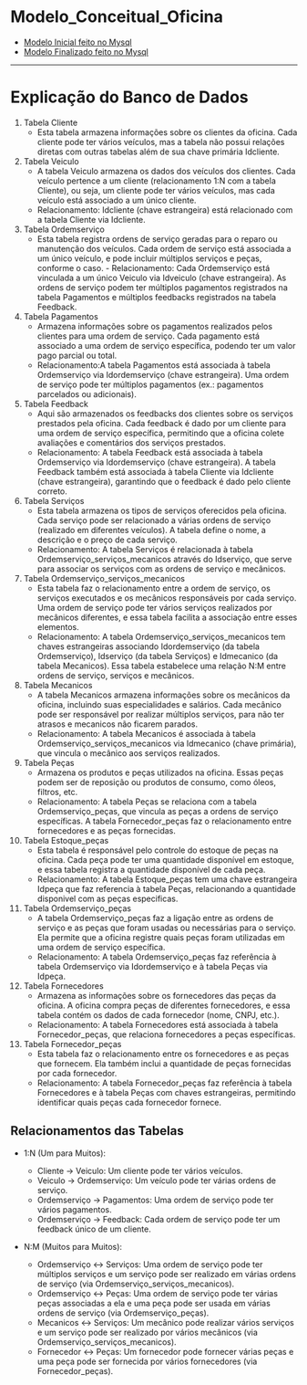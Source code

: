 # Modelo_Conceitual_Oficina
- [Modelo Inicial feito no Mysql](Modelo_EER_Oficina.mwb)
- [Modelo Finalizado feito no Mysql](Modelo_EER_Oficina_finalizado.mwb)
---
# Explicação do Banco de Dados
1. Tabela Cliente
    - Esta tabela armazena informações sobre os clientes da oficina. Cada cliente pode ter vários veículos, mas a tabela não possui relações diretas com outras tabelas além de sua chave primária Idcliente.
2. Tabela Veiculo
    - A tabela Veiculo armazena os dados dos veículos dos clientes. Cada veículo pertence a um cliente (relacionamento 1:N com a tabela Cliente), ou seja, um cliente pode ter vários veículos, mas cada veículo está associado a um único cliente.
    - Relacionamento: Idcliente (chave estrangeira) está relacionado com a tabela Cliente via Idcliente.
3. Tabela Ordemserviço
    - Esta tabela registra ordens de serviço geradas para o reparo ou manutenção dos veículos. Cada ordem de serviço está associada a um único veículo, e pode incluir múltiplos serviços e peças, conforme o caso.      - Relacionamento: Cada Ordemserviço está vinculada a um único Veiculo via Idveiculo (chave estrangeira). As ordens de serviço podem ter múltiplos pagamentos registrados na tabela Pagamentos e múltiplos feedbacks registrados na tabela Feedback.
4. Tabela Pagamentos
    - Armazena informações sobre os pagamentos realizados pelos clientes para uma ordem de serviço. Cada pagamento está associado a uma ordem de serviço específica, podendo ter um valor pago parcial ou total.
    - Relacionamento:A tabela Pagamentos está associada à tabela Ordemserviço via Idordemserviço (chave estrangeira). Uma ordem de serviço pode ter múltiplos pagamentos (ex.: pagamentos parcelados ou adicionais).
5. Tabela Feedback
    - Aqui são armazenados os feedbacks dos clientes sobre os serviços prestados pela oficina. Cada feedback é dado por um cliente para uma ordem de serviço específica, permitindo que a oficina colete avaliações e comentários dos serviços prestados.
    - Relacionamento: A tabela Feedback está associada à tabela Ordemserviço via Idordemserviço (chave estrangeira). A tabela Feedback também está associada à tabela Cliente via Idcliente (chave estrangeira), garantindo que o feedback é dado pelo cliente correto.
6. Tabela Serviços
    - Esta tabela armazena os tipos de serviços oferecidos pela oficina. Cada serviço pode ser relacionado a várias ordens de serviço (realizado em diferentes veículos). A tabela define o nome, a descrição e o preço de cada serviço.
    - Relacionamento: A tabela Serviços é relacionada à tabela Ordemserviço_serviços_mecanicos através do Idserviço, que serve para associar os serviços com as ordens de serviço e mecânicos.
7. Tabela Ordemserviço_serviços_mecanicos
    - Esta tabela faz o relacionamento entre a ordem de serviço, os serviços executados e os mecânicos responsáveis por cada serviço. Uma ordem de serviço pode ter vários serviços realizados por mecânicos diferentes, e essa tabela facilita a associação entre esses elementos.
    - Relacionamento: A tabela Ordemserviço_serviços_mecanicos tem chaves estrangeiras associando Idordemserviço (da tabela Ordemserviço), Idserviço (da tabela Serviços) e Idmecanico (da tabela Mecanicos). Essa tabela estabelece uma relação N:M entre ordens de serviço, serviços e mecânicos.
8. Tabela Mecanicos
    - A tabela Mecanicos armazena informações sobre os mecânicos da oficina, incluindo suas especialidades e salários. Cada mecânico pode ser responsável por realizar múltiplos serviços, para não ter atrasos e mecanicos não ficarem parados.
    - Relacionamento: A tabela Mecanicos é associada à tabela Ordemserviço_serviços_mecanicos via Idmecanico (chave primária), que vincula o mecânico aos serviços realizados.
9. Tabela Peças
    - Armazena os produtos e peças utilizados na oficina. Essas peças podem ser de reposição ou produtos de consumo, como óleos, filtros, etc.
    - Relacionamento: A tabela Peças se relaciona com a tabela Ordemserviço_peças, que vincula as peças a ordens de serviço específicas. A tabela Fornecedor_peças faz o relacionamento entre fornecedores e as peças fornecidas.
10. Tabela Estoque_peças
    - Esta tabela é responsável pelo controle do estoque de peças na oficina. Cada peça pode ter uma quantidade disponível em estoque, e essa tabela registra a quantidade disponível de cada peça.
    - Relacionamento: A tabela Estoque_peças tem uma chave estrangeira Idpeça que faz referencia à tabela Peças, relacionando a quantidade disponivel com as peças especificas.
11. Tabela Ordemserviço_peças
    - A tabela Ordemserviço_peças faz a ligação entre as ordens de serviço e as peças que foram usadas ou necessárias para o serviço. Ela permite que a oficina registre quais peças foram utilizadas em uma ordem de serviço específica.
    - Relacionamento: A tabela Ordemserviço_peças faz referência à tabela Ordemserviço via Idordemserviço e à tabela Peças via Idpeça.
12. Tabela Fornecedores
    - Armazena as informações sobre os fornecedores das peças da oficina. A oficina compra peças de diferentes fornecedores, e essa tabela contém os dados de cada fornecedor (nome, CNPJ, etc.).
    - Relacionamento: A tabela Fornecedores está associada à tabela Fornecedor_peças, que relaciona fornecedores a peças específicas.
13. Tabela Fornecedor_peças
    - Esta tabela faz o relacionamento entre os fornecedores e as peças que fornecem. Ela também inclui a quantidade de peças fornecidas por cada fornecedor.
    - Relacionamento: A tabela Fornecedor_peças faz referência à tabela Fornecedores e à tabela Peças com chaves estrangeiras, permitindo identificar quais peças cada fornecedor fornece.

## Relacionamentos das Tabelas
- 1:N (Um para Muitos):
    - Cliente → Veiculo: Um cliente pode ter vários veículos.
    - Veiculo → Ordemserviço: Um veículo pode ter várias ordens de serviço.
    - Ordemserviço → Pagamentos: Uma ordem de serviço pode ter vários pagamentos.
    - Ordemserviço → Feedback: Cada ordem de serviço pode ter um feedback único de um cliente.

- N:M (Muitos para Muitos):
    - Ordemserviço ↔ Serviços: Uma ordem de serviço pode ter múltiplos serviços e um serviço pode ser realizado em várias ordens de serviço (via Ordemserviço_serviços_mecanicos).
    - Ordemserviço ↔ Peças: Uma ordem de serviço pode ter várias peças associadas a ela e uma peça pode ser usada em várias ordens de serviço (via Ordemserviço_peças).
    - Mecanicos ↔ Serviços: Um mecânico pode realizar vários serviços e um serviço pode ser realizado por vários mecânicos (via Ordemserviço_serviços_mecanicos).
    - Fornecedor ↔ Peças: Um fornecedor pode fornecer várias peças e uma peça pode ser fornecida por vários fornecedores (via Fornecedor_peças).
